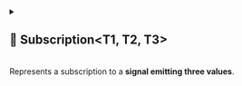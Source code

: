 
<details>
  <summary>
    <h2 id="subscriptiont1-t2-t3">🧩 Subscription&lt;T1, T2, T3&gt;</h2>
    <br> Represents a subscription to a <b>signal emitting three values</b>.
  </summary>

<br>

```csharp
public readonly struct Subscription<T1, T2, T3> : IDisposable
```

- **Type parameters:**
    - `T1` — The type of the first emitted value.
    - `T2` — The type of the second emitted value.
    - `T3` — The type of the third emitted value.

---

### 🏗️ Constructors

#### `Subscription(ISignal<T1, T2, T3>, Action<T1, T2, T3>)`

```csharp
public Subscription(ISignal<T1, T2, T3> signal, Action<T1, T2, T3> action)
```

- **Description:** Initializes a new subscription for a signal emitting three values.
- **Parameters:**
    - `signal` — The signal source.
    - `action` — The delegate to unsubscribe on disposal.

---

### 🏹 Methods

#### `Dispose()`

```csharp
public void Dispose()
```

- **Description:** Unsubscribes the associated action from the signal source.

---

### 🗂 Example of Usage

```csharp
//Assume we have a instance of ISignal
ISignal<T1, T2, T3> signal = ...
    
//Subscribe on the signal
Subscription<T1, T2, T3> subscription = signal.Subscribe<T1, T2, T3>(lambda);

// Later, dispose to unsubscribe
subscription.Dispose();
```

</details>